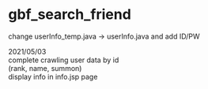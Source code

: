 # gbf_search_friend
 
<To make project work>
change userInfo_temp.java -> userInfo.java  
and add ID/PW  

2021/05/03  
complete crawling user data by id  
(rank, name, summon)  
display info in info.jsp page  

